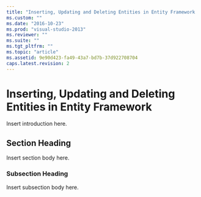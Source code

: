 ```yaml
---
title: "Inserting, Updating and Deleting Entities in Entity Framework | Microsoft Docs"
ms.custom: ""
ms.date: "2016-10-23"
ms.prod: "visual-studio-2013"
ms.reviewer: ""
ms.suite: ""
ms.tgt_pltfrm: ""
ms.topic: "article"
ms.assetid: 9e90d423-fa49-43a7-bd7b-37d922708704
caps.latest.revision: 2
---
```

# Inserting, Updating and Deleting Entities in Entity Framework
Insert introduction here.  
  
## Section Heading  
 Insert section body here.  
  
### Subsection Heading  
 Insert subsection body here.